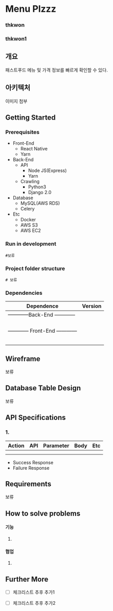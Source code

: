 # Menu Plzzz
### thkwon
### thkwon1


## 개요

패스트푸드 메뉴 및 가격 정보를 빠르게 확인할 수 있다.



## 아키텍처

이미지 첨부



## Getting Started



### Prerequisites

* Front-End
  * React Native
  * Yarn
* Back-End
  * API
    * Node JS(Express)
    * Yarn
  * Crawling
    * Python3
    * Django 2.0
* Database
  * MySQL(AWS RDS)
  * Celery
* Etc
  * Docker
  * AWS S3
  * AWS EC2



### Run in development

```shell
#보류
```



### Project folder structure

```shell
# 보류
```



### Dependencies

| Dependence          | Version |
| ------------------- | ------- |
| ————Back-End ————   |         |
|                     |         |
|                     |         |
|                     |         |
|                     |         |
| ———— Front-End ———— |         |
|                     |         |
|                     |         |
|                     |         |
|                     |         |
|                     |         |



## Wireframe

보류



## Database Table Design

보류

### 

## API Specifications



### 1.

| Action | API  | Parameter | Body | Etc  |
| ------ | ---- | --------- | ---- | ---- |
|        |      |           |      |      |
|        |      |           |      |      |

* Success Response
* Failure Response





## Requirements

보류



## How to solve problems



#### 기능

1. 



#### 협업

1. 



## Further More

* [ ] 체크리스트 추후 추가1
* [ ] 체크리스트 추후 추가2











